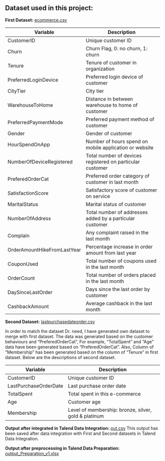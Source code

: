 ## Dataset used in this project:

**First Dataset:** [ecommerce.csv](https://github.com/sokqi918/WQD7005_AA1/blob/main/Dataset/ecommerce.csv)

| Variable                  | Description                                       |
|---------------------------|---------------------------------------------------|
| CustomerID                | Unique customer ID                                |
| Churn                     | Churn Flag, 0: no churn, 1: churn                  |
| Tenure                    | Tenure of customer in organization                |
| PreferredLoginDevice      | Preferred login device of customer                |
| CityTier                  | City tier                                         |
| WarehouseToHome           | Distance in between warehouse to home of customer |
| PreferredPaymentMode      | Preferred payment method of customer              |
| Gender                    | Gender of customer                                |
| HourSpendOnApp            | Number of hours spend on mobile application or website |
| NumberOfDeviceRegistered  | Total number of devices registered on particular customer |
| PreferedOrderCat          | Preferred order category of customer in last month |
| SatisfactionScore         | Satisfactory score of customer on service          |
| MaritalStatus             | Marital status of customer                        |
| NumberOfAddress           | Total number of addresses added by a particular customer |
| Complain                  | Any complaint raised in the last month            |
| OrderAmountHikeFromLastYear| Percentage increase in order amount from last year |
| CouponUsed                | Total number of coupons used in the last month    |
| OrderCount                | Total number of orders placed in the last month   |
| DaySinceLastOrder         | Days since the last order by customer              |
| CashbackAmount            | Average cashback in the last month                |

**Second Dataset:** [lastpurchasedateorder.csv](https://github.com/sokqi918/WQD7005_AA1/blob/main/Dataset/lastpurchasedateorder.csv)

In order to match the dataset Dr. need, I have generated own dataset to merge with first dataset. The data was generated based on the customer behaviours and “PreferedOrderCat”, For example, “TotalSpent” and “Age” data have been generated based on “PreferedOrderCat”. Also, Column of “Membership” has been generated based on the column of “Tenure” in first dataset. Below are the descriptions of second dataset.

| Variable                | Description                                 |
|-------------------------|---------------------------------------------|
| CustomerID              | Unique customer ID                          |
| LastPurchaseOrderDate   | Last purchase order date                    |
| TotalSpent              | Total spent in this e-commerce              |
| Age                     | Customer age                                |
| Membership              | Level of membership: bronze, silver, gold & platinum |


**Output after integrated in Talend Data Integration:** [out.csv](https://github.com/sokqi918/WQD7005_AA1/blob/main/Dataset/out.csv)
This output has been saved after data integration with First and Second datasets in Talend Data Integration.

**Output after preprocessing in Talend Data Preparation:** [output_Preparation_v1.xlsx](https://github.com/sokqi918/WQD7005_AA1/blob/main/Dataset/output_Preparation_v1.xlsx)
